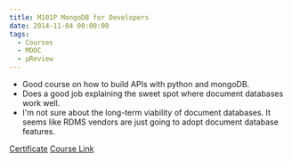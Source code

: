 ```yaml
---
title: M101P MongoDB for Developers
date: 2014-11-04 00:00:00
tags:
  - Courses
  - MOOC
  - μReview
---
```

- Good course on how to build APIs with python and mongoDB. 
- Does a good job explaining the sweet spot where document databases work well.
- I'm not sure about the long-term viability of document databases.  It seems like RDMS vendors are just going to adopt document database features.

[Certificate](https://github.com/DForshner/Certificates/blob/master/M101P%20MongoDB%20for%20Developers%202013%20-%20MongoDB%20University.pdf)
[Course Link](https://university.mongodb.com/courses/M101P/about)